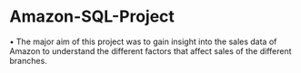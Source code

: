 # Amazon-SQL-Project
•	The major aim of this project was to gain insight into the sales data of Amazon to understand the different factors that affect sales of the different branches.
